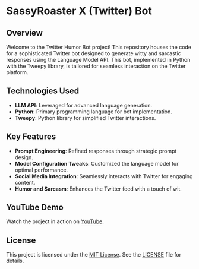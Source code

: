 # SassyRoaster X (Twitter) Bot

## Overview

Welcome to the Twitter Humor Bot project! This repository houses the code for a sophisticated Twitter bot designed to generate witty and sarcastic responses using the Language Model API. This bot, implemented in Python with the Tweepy library, is tailored for seamless interaction on the Twitter platform.

## Technologies Used

- **LLM API**: Leveraged for advanced language generation.
- **Python**: Primary programming language for bot implementation.
- **Tweepy**: Python library for simplified Twitter interactions.

## Key Features

- **Prompt Engineering**: Refined responses through strategic prompt design.
- **Model Configuration Tweaks**: Customized the language model for optimal performance.
- **Social Media Integration**: Seamlessly interacts with Twitter for engaging content.
- **Humor and Sarcasm**: Enhances the Twitter feed with a touch of wit.

## YouTube Demo

Watch the project in action on [YouTube](https://youtu.be/LUuZ_V-I5eo?si=buN-dV4V-fXPZpIJ).

## License

This project is licensed under the [MIT License](LICENSE). See the [LICENSE](LICENSE) file for details.